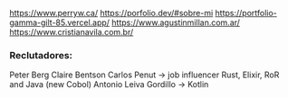 
https://www.perryw.ca/
https://porfolio.dev/#sobre-mi
https://portfolio-gamma-gilt-85.vercel.app/
https://www.agustinmillan.com.ar/
https://www.cristianavila.com.br/

### Reclutadores:

Peter Berg
Claire Bentson
Carlos Penut -> job influencer
Rust, Elixir, RoR and Java (new Cobol)
Antonio Leiva Gordillo -> Kotlin
